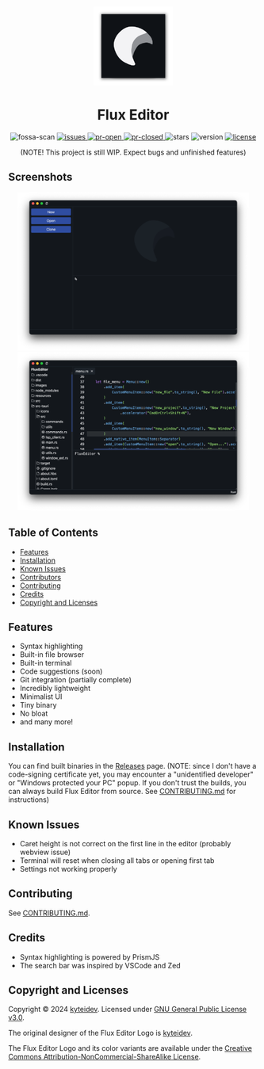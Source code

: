 <p align="center"><img src="./images/FluxEditorLogo.png"
     alt="Flux Editor logo"
     width="160px"
     height="160px" />
</p>

<h1 align="center">Flux Editor</h1>

<div align="center">
<a>
  <img src="https://app.fossa.com/api/projects/git%2Bgithub.com%2Fkyteidev%2FFluxEditor.svg?type=small" alt="fossa-scan">
</a>
<a href="https://github.com/kyteidev/FluxEditor/issues">
  <img src="https://img.shields.io/github/issues/kyteidev/FluxEditor?style=flat-square" alt="issues">
</a>
<a href="https://github.com/kyteidev/FluxEditor/pulls">
  <img src="https://img.shields.io/github/issues-pr/kyteidev/FluxEditor?style=flat-square" alt="pr-open">
</a>
<a href="https://github.com/kyteidev/FluxEditor/pulls">
  <img src="https://img.shields.io/github/issues-pr-closed-raw/kyteidev/FluxEditor?style=flat-square" alt="pr-closed">
</a>
<a>
  <img src="https://img.shields.io/github/stars/kyteidev/FluxEditor?style=flat-square" alt="stars">
</a>
  <a>
    <img src="https://img.shields.io/github/package-json/v/kyteidev/FluxEditor?style=flat-square&color=blue" alt="version">
  </a>
  <a href="https://github.com/kyteidev/FluxEditor/blob/dev/LICENSE">
    <img src="https://img.shields.io/badge/license-GPL--3.0-orange?style=flat-square" alt="license">
  </a>
</div>

<p align="center">
(NOTE! This project is still WIP. Expect bugs and unfinished features)
</p>

## Screenshots

<div align="center">
<img width="auto" height="320px" src="images/flux-welcome.png" alt="Welcome Screen" />
<img width="auto" height="320px" src="images/flux-code.png" alt="Editing screen" />
</div>

## Table of Contents

- [Features](#features)
- [Installation](#installation)
- [Known Issues](#known-issues)
- [Contributors](#contributors)
- [Contributing](#contributing)
- [Credits](#credits)
- [Copyright and Licenses](#license)

## Features <a name="features"></a>

- Syntax highlighting
- Built-in file browser
- Built-in terminal
- Code suggestions (soon)
- Git integration (partially complete)
- Incredibly lightweight
- Minimalist UI
- Tiny binary
- No bloat
- and many more!

## Installation <a name="installation"></a>

You can find built binaries in the [Releases](https://github.com/kyteidev/FluxEditor/releases) page. (NOTE: since I don't have a code-signing certificate yet, you may encounter a "unidentified developer" or "Windows protected your PC" popup. If you don't trust the builds, you can always build Flux Editor from source. See [CONTRIBUTING.md](https://github.com/kyteidev/FluxEditor/blob/dev/CONTRIBUTING.md) for instructions)

## Known Issues <a name="known-issues"></a>

- Caret height is not correct on the first line in the editor (probably webview issue)
- Terminal will reset when closing all tabs or opening first tab
- Settings not working properly

## Contributing <a name="contributing"></a>

See [CONTRIBUTING.md](https://github.com/kyteidev/FluxEditor/blob/dev/CONTRIBUTING.md).

## Credits <a name="credits"></a>

- Syntax highlighting is powered by PrismJS
- The search bar was inspired by VSCode and Zed

## Copyright and Licenses <a name="license"></a>

Copyright © 2024 [kyteidev](https://github.com/kyteidev/). Licensed under [GNU General Public License v3.0](https://github.com/kyteidev/FluxEditor/blob/dev/LICENSE).

The original designer of the Flux Editor Logo is [kyteidev](https://github.com/kyteidev/).

The Flux Editor Logo and its color variants are available under the [Creative Commons Attribution-NonCommercial-ShareAlike License](https://creativecommons.org/licenses/by-nc-sa/4.0/).
